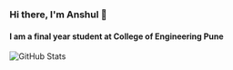 ### Hi there, I'm Anshul 👋
#### I am a final year student at College of Engineering Pune

![GitHub Stats](https://github-readme-stats.vercel.app/api?username=anshul-kulkarni&theme=radical)
